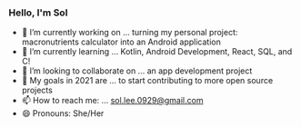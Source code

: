 ### Hello, I'm Sol

- 🔭 I’m currently working on ... turning my personal project: macronutrients calculator into an Android application
- 🌱 I’m currently learning ... Kotlin, Android Development, React, SQL, and C!
- 👯 I’m looking to collaborate on ... an app development project
- 📅 My goals in 2021 are ... to start contributing to more open source projects
- 📫 How to reach me: ... sol.lee.0929@gmail.com 
- 😄 Pronouns: She/Her
